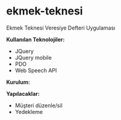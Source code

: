 ekmek-teknesi
=============

Ekmek Teknesi Veresiye Defteri Uygulaması 

**Kullanılan Teknolojiler:**

* JQuery
* JQuery mobile
* PDO
* Web Speech API

**Kurulum:**


**Yapılacaklar:**

* Müşteri düzenle/sil
* Yedekleme
